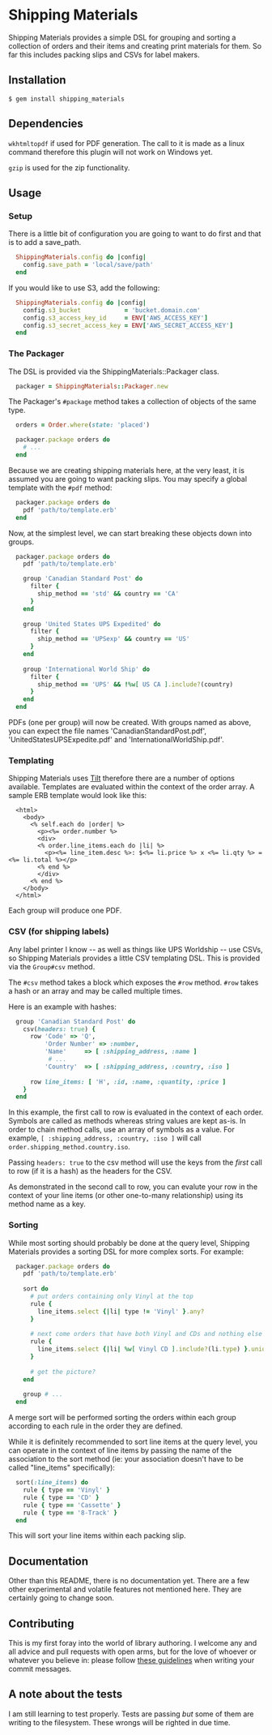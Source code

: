 # Shipping Materials

Shipping Materials provides a simple DSL for grouping and sorting a collection
of orders and their items and creating print materials for them.  So far this
includes packing slips and CSVs for label makers.

## Installation

    $ gem install shipping_materials

## Dependencies

`wkhtmltopdf` if used for PDF generation.  The call to it is made as a linux
command therefore this plugin will not work on Windows yet.
    
`gzip` is used for the zip functionality.

## Usage

### Setup

There is a little bit of configuration you are going to want to do first and
that is to add a save_path.

```ruby
  ShippingMaterials.config do |config|
    config.save_path = 'local/save/path'
  end
```

If you would like to use S3, add the following:

```ruby
  ShippingMaterials.config do |config|
    config.s3_bucket            = 'bucket.domain.com'
    config.s3_access_key_id     = ENV['AWS_ACCESS_KEY']
    config.s3_secret_access_key = ENV['AWS_SECRET_ACCESS_KEY']
  end
```

### The Packager

The DSL is provided via the ShippingMaterials::Packager class.

```ruby
  packager = ShippingMaterials::Packager.new
```

The Packager's `#package` method takes a collection of objects of the same
type.

```ruby
  orders = Order.where(state: 'placed')

  packager.package orders do
    # ...
  end
```

Because we are creating shipping materials here, at the very least, it is
assumed you are going to want packing slips.  You may specify a global template
with the `#pdf` method:

```ruby
  packager.package orders do
    pdf 'path/to/template.erb'
  end
```

Now, at the simplest level, we can start breaking these objects down into
groups.

```ruby
  packager.package orders do
    pdf 'path/to/template.erb'

    group 'Canadian Standard Post' do
      filter {
        ship_method == 'std' && country == 'CA'
      }
    end
    
    group 'United States UPS Expedited' do
      filter {
        ship_method == 'UPSexp' && country == 'US'
      }
    end
    
    group 'International World Ship' do
      filter {
        ship_method == 'UPS' && !%w[ US CA ].include?(country)
      }
    end
  end
```

PDFs (one per group) will now be created.  With groups named as above, you can
expect the file names 'CanadianStandardPost.pdf', 'UnitedStatesUPSExpedite.pdf'
and 'InternationalWorldShip.pdf'.

### Templating

Shipping Materials uses [Tilt](http://www.github.com/rtomayko/tilt) therefore
there are a number of options available.  Templates are evaluated within the
context of the order array. A sample ERB template would look like this:

```erb
  <html>
    <body>
      <% self.each do |order| %>
        <p><%= order.number %>
        <div>
        <% order.line_items.each do |li| %>
          <p><%= line_item.desc %>: $<%= li.price %> x <%= li.qty %> = <%= li.total %></p>
        <% end %>
        </div>
      <% end %>
    </body>
  </html>
```

Each group will produce one PDF.

### CSV (for shipping labels)

Any label printer I know -- as well as things like UPS Worldship -- use CSVs,
so Shipping Materials provides a little CSV templating DSL.  This is provided
via the `Group#csv` method.

The `#csv` method takes a block which exposes the `#row` method.  `#row` takes
a hash or an array and may be called multiple times.

Here is an example with hashes:

```ruby
  group 'Canadian Standard Post' do
    csv(headers: true) {
      row 'Code' => 'Q',
          'Order Number' => :number,
          'Name'     => [ :shipping_address, :name ]
           # ...
          'Country'  => [ :shipping_address, :country, :iso ]
          
      row line_items: [ 'H', :id, :name, :quantity, :price ]
    }
  end
```

In this example, the first call to row is evaluated in the context of each
order.  Symbols are called as methods whereas string values are kept as-is.  In
order to chain method calls, use an array of symbols as a value.  For example,
`[ :shipping_address, :country, :iso ]` will call
`order.shipping_method.country.iso`.

Passing `headers: true` to the csv method will use the keys from the _first_
call to row (if it is a hash) as the headers for the CSV.

As demonstrated in the second call to row, you can evalute your row in the
context of your line items (or other one-to-many relationship) using its method
name as a key.

### Sorting

While most sorting should probably be done at the query level, Shipping
Materials provides a sorting DSL for more complex sorts.  For example:

```ruby
  packager.package orders do
    pdf 'path/to/template.erb'
      
    sort do
      # put orders containing only Vinyl at the top
      rule {
        line_items.select {|li| type != 'Vinyl' }.any?
      }
      
      # next come orders that have both Vinyl and CDs and nothing else
      rule {
        line_items.select {|li| %w[ Vinyl CD ].include?(li.type) }.uniq.size == 2
      }
      
      # get the picture?
    end
      
    group # ...
  end
```

A merge sort will be performed sorting the orders within each group according
to each rule in the order they are defined.

While it is definitely recommended to sort line items at the query level, you
can operate in the context of line items by passing the name of the association
to the sort method (ie: your association doesn't have to be called "line_items"
specifically):

```ruby
  sort(:line_items) do
    rule { type == 'Vinyl' }
    rule { type == 'CD' }
    rule { type == 'Cassette' }
    rule { type == '8-Track' }
  end
```

This will sort your line items within each packing slip.

## Documentation

Other than this README, there is no documentation yet.  There are a few other
experimental and volatile features not mentioned here.  They are certainly
going to change soon.

## Contributing

This is my first foray into the world of library authoring.  I welcome any and
all advice and pull requests with open arms, but for the love of whoever or
whatever you believe in: please follow [these
guidelines](http://tbaggery.com/2008/04/19/a-note-about-git-commit-messages.html)
when writing your commit messages.

## A note about the tests

I am still learning to test properly.  Tests are passing _but_ some of them are
writing to the filesystem.  These wrongs will be righted in due time.
